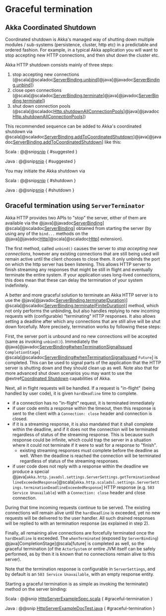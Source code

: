 # Graceful termination

## Akka Coordinated Shutdown

Coordinated shutdown is Akka's managed way of shutting down multiple modules / sub-systems (persistence, cluster, http etc)
in a predictable and ordered fashion. For example, in a typical Akka application you will want to stop accepting new HTTP connections, and then shut down the cluster etc.

Akka HTTP shutdown consists mainly of three steps:

1. stop accepting new connections (@scala[@scaladoc[ServerBinding.unbind](akka.http.scaladsl.Http.ServerBinding)]@java[@javadoc[ServerBinding.unbind](akka.http.javadsl.ServerBinding)])
1. close open connections (@scala[@scaladoc[ServerBinding.terminate](akka.http.scaladsl.Http.ServerBinding)]@java[@javadoc[ServerBinding.terminate](akka.http.javadsl.ServerBinding)])
1. shut down connection pools (@scala[@scaladoc[Http.shutdownAllConnectionPools](akka.http.scaladsl.HttpExt)]@java[@javadoc[Http.shutdownAllConnectionPools](akka.http.javadsl.Http)])

This recommended sequence can be added to Akka's coordinated shutdown via @scala[@scaladoc[ServerBinding.addToCoordinatedShutdown](akka.http.scaladsl.Http.ServerBinding)]@java[@javadoc[ServerBinding.addToCoordinatedShutdown](akka.http.javadsl.ServerBinding)] like this:

Scala
: @@snip[snip](/docs/src/test/scala/docs/http/scaladsl/server/ServerShutdownExampleSpec.scala) { #suggested }

Java
: @@snip[snip](/docs/src/test/java/docs/http/javadsl/server/ServerShutdownExampleTest.java) { #suggested }

You may initiate the Akka shutdown via

Scala
: @@snip[snip](/docs/src/test/scala/docs/http/scaladsl/server/ServerShutdownExampleSpec.scala) { #shutdown }

Java
: @@snip[snip](/docs/src/test/java/docs/http/javadsl/server/ServerShutdownExampleTest.java) { #shutdown }


## Graceful termination using `ServerTerminator`

Akka HTTP provides two APIs to "stop" the server, either of them are available via the
@java[@javadoc[ServerBinding](akka.http.javadsl.ServerBinding)]
@scala[@scaladoc[ServerBinding](akka.http.scaladsl.Http$$ServerBinding)]
obtained from starting the server (by using any of the `bind...` methods on the
@java[@javadoc[Http](akka.http.javadsl.Http)]@scala[@scaladoc[Http](akka.http.scaladsl.HttpExt)] extension).

The first method, called `unbind()` causes the server to *stop accepting new connections*, however any existing
connections that are still being used will remain active until the client chooses to close them.
It only unbinds the port on which the http server has been listening. This allows HTTP server to finish streaming any
responses that might be still in flight and eventually terminate the entire system. If your application uses long-lived
connections, this does mean that these can delay the termination of your system indefinitely.

A better and more graceful solution to terminate an Akka HTTP server is to use the
@java[@javadoc[ServerBinding.terminate(Duration)](akka.http.javadsl.ServerBinding#terminate-java.time.Duration-)]
@scala[@scaladoc[ServerBinding.terminate(FiniteDuration)](akka.http.scaladsl.Http$$ServerBinding#terminate%28FiniteDuration%29:Future[HttpTerminated])]
method, which not only performs the unbinding, but also
handles replying to new incoming requests with (configurable) "terminating" HTTP responses.
It also allows setting a deadline after which any connections that are still alive will be shut down forcefully.
More precisely, termination works by following these steps:

First, the server port is unbound and no new connections will be accepted (same as invoking `unbind()`).
Immediately the 
@java[@javadoc[ServerBinding#whenTerminationSignalIssued](akka.http.javadsl.ServerBinding#whenTerminationSignalIssued--) `CompletionStage`]
@scala[@scaladoc[ServerBinding#whenTerminationSignalIssued](akka.http.scaladsl.Http$$ServerBinding#whenTerminationSignalIssued:Future[Deadline]) `Future`]
is completed.
This can be used to signal parts of the application that the HTTP server is shutting down and they should clean up as well.
Note also that for more advanced shut down scenarios you may want to use the @extref[Coordinated Shutdown](akka-docs:/actors.html#coordinated-shutdown) capabilities of Akka.

Next, all in flight requests will be handled. If a request is "in-flight" (being handled by user code), it is given `hardDeadline` time to complete.

- if a connection has no "in-flight" request, it is terminated immediately  
- if user code emits a response within the timeout, then this response is sent to the client with a `Connection: close` header and connection is closed.
- if it is a streaming response, it is also mandated that it shall complete within the deadline, and if it does not
  the connection will be terminated regardless of status of the streaming response. This is because such response could be infinite,
  which could trap the server in a situation where it could not terminate if it were to wait for a response to "finish".
    - existing streaming responses must complete before the deadline as well.
      When the deadline is reached the connection will be terminated regardless of status of the streaming responses.
- if user code does not reply with a response within the deadline we produce a special @java[`akka.http.javadsl.settings.ServerSettings.getTerminationDeadlineExceededResponse`]@scala[`akka.http.scaladsl.settings.ServerSettings.terminationDeadlineExceededResponse`] 
HTTP response (e.g. `503 Service Unavailable`) with a `Connection: close` header and close connection.

During that time incoming requests continue to be served. The existing connections will remain alive until the 
`hardDeadline` is exceeded, yet no new requests will be delivered to the user handler. All such drained responses will be replied to with an termination response (as explained in step 2).

Finally, all remaining alive connections are forcefully terminated once the `hardDeadline` is exceeded.
The `whenTerminated` (exposed by `ServerBinding`) @java[CompletionStage]@scala[future] is completed as well, so the
graceful termination (of the `ActorSystem` or entire JVM itself can be safely performed, as by then it is known that no
connections remain alive to this server).

Note that the termination response is configurable in `ServerSettings`, and by default is an `503 Service Unavailable`,
with an empty response entity.

Starting a graceful termination is as simple as invoking the terminate() method on the server binding:

Scala
:   @@snip [HttpServerExampleSpec.scala]($test$/scala/docs/http/scaladsl/HttpServerExampleSpec.scala) { #graceful-termination }

Java
:   @@snip [HttpServerExampleDocTest.java]($test$/java/docs/http/javadsl/server/HttpServerExampleDocTest.java) { #graceful-termination }

